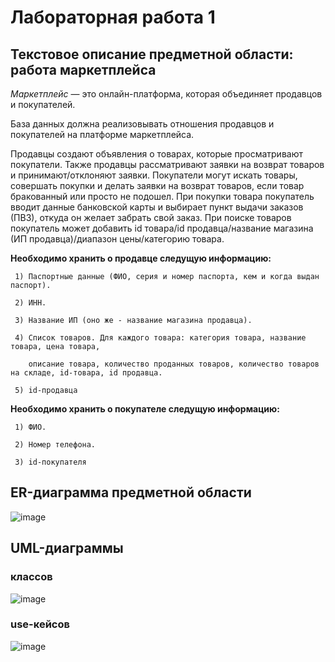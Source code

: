 # Лабораторная работа 1

## Текстовое описание предметной области: работа маркетплейса

*Маркетплейс* — это онлайн-платформа, которая объединяет продавцов и покупателей. 

База данных должна реализовывать отношения продавцов и покупателей на платформе маркетплейса.

Продавцы создают объявления о товарах, которые просматривают покупатели. Также продавцы рассматривают заявки на возврат товаров и принимают/отклоняют заявки. Покупатели могут искать товары, совершать покупки и делать заявки на возврат товаров, если товар бракованный или просто не подошел. При покупки товара покупатель вводит данные банковской карты и выбирает пункт выдачи заказов (ПВЗ), откуда он желает забрать свой заказ. При поиске товаров покупатель может добавить id товара/id продавца/название магазина (ИП продавца)/диапазон цены/категорию товара.

**Необходимо хранить о продавце следущую информацию:**

     1) Паспортные данные (ФИО, серия и номер паспорта, кем и когда выдан паспорт).
     
     2) ИНН.

     3) Название ИП (оно же - название магазина продавца).

     4) Список товаров. Для каждого товара: категория товара, название товара, цена товара, 
     
        описание товара, количество проданных товаров, количество товаров на складе, id-товара, id продавца.

     5) id-продавца

**Необходимо хранить о покупателе следущую информацию:**

     1) ФИО.

     2) Номер телефона.

     3) id-покупателя

## ER-диаграмма предметной области

![image](https://github.com/user-attachments/assets/4d84ec9f-1903-4d6e-ad0b-4f32611288c4)

## UML-диаграммы

### классов

![image](https://github.com/user-attachments/assets/86c72b72-67a8-45a1-8bc5-f9927e3342af)

### use-кейсов

![image](https://github.com/user-attachments/assets/e06a4bc1-66f3-4295-a2b6-f930d34d6068)







